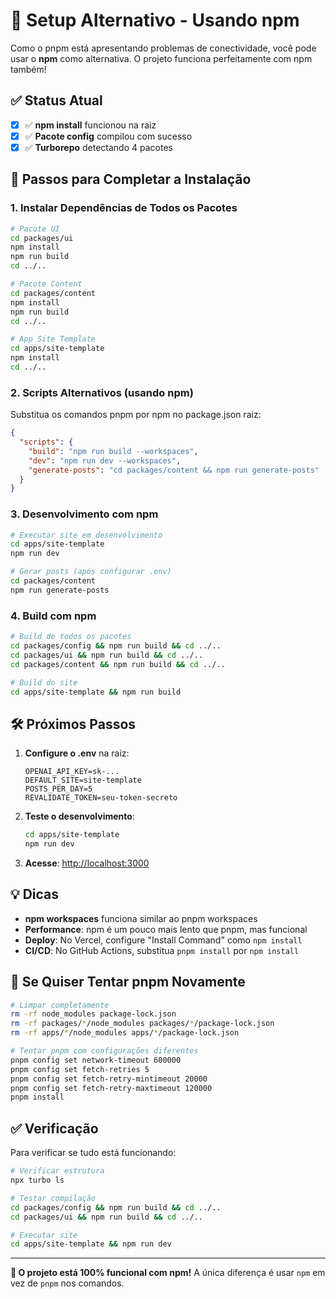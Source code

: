 # 🔧 Setup Alternativo - Usando npm

Como o pnpm está apresentando problemas de conectividade, você pode usar o **npm** como alternativa. O projeto funciona perfeitamente com npm também!

## ✅ Status Atual

- [x] ✅ **npm install** funcionou na raiz
- [x] ✅ **Pacote config** compilou com sucesso
- [x] ✅ **Turborepo** detectando 4 pacotes

## 🚀 Passos para Completar a Instalação

### 1. **Instalar Dependências de Todos os Pacotes**

```bash
# Pacote UI
cd packages/ui
npm install
npm run build
cd ../..

# Pacote Content
cd packages/content
npm install
npm run build
cd ../..

# App Site Template
cd apps/site-template
npm install
cd ../..
```

### 2. **Scripts Alternativos (usando npm)**

Substitua os comandos pnpm por npm no package.json raiz:

```json
{
  "scripts": {
    "build": "npm run build --workspaces",
    "dev": "npm run dev --workspaces",
    "generate-posts": "cd packages/content && npm run generate-posts"
  }
}
```

### 3. **Desenvolvimento com npm**

```bash
# Executar site em desenvolvimento
cd apps/site-template
npm run dev

# Gerar posts (após configurar .env)
cd packages/content
npm run generate-posts
```

### 4. **Build com npm**

```bash
# Build de todos os pacotes
cd packages/config && npm run build && cd ../..
cd packages/ui && npm run build && cd ../..
cd packages/content && npm run build && cd ../..

# Build do site
cd apps/site-template && npm run build
```

## 🛠️ Próximos Passos

1. **Configure o .env** na raiz:

   ```env
   OPENAI_API_KEY=sk-...
   DEFAULT_SITE=site-template
   POSTS_PER_DAY=5
   REVALIDATE_TOKEN=seu-token-secreto
   ```

2. **Teste o desenvolvimento**:

   ```bash
   cd apps/site-template
   npm run dev
   ```

3. **Acesse**: <http://localhost:3000>

## 💡 Dicas

- **npm workspaces** funciona similar ao pnpm workspaces
- **Performance**: npm é um pouco mais lento que pnpm, mas funcional
- **Deploy**: No Vercel, configure "Install Command" como `npm install`
- **CI/CD**: No GitHub Actions, substitua `pnpm install` por `npm install`

## 🔄 Se Quiser Tentar pnpm Novamente

```bash
# Limpar completamente
rm -rf node_modules package-lock.json
rm -rf packages/*/node_modules packages/*/package-lock.json
rm -rf apps/*/node_modules apps/*/package-lock.json

# Tentar pnpm com configurações diferentes
pnpm config set network-timeout 600000
pnpm config set fetch-retries 5
pnpm config set fetch-retry-mintimeout 20000
pnpm config set fetch-retry-maxtimeout 120000
pnpm install
```

## ✅ Verificação

Para verificar se tudo está funcionando:

```bash
# Verificar estrutura
npx turbo ls

# Testar compilação
cd packages/config && npm run build && cd ../..
cd packages/ui && npm run build && cd ../..

# Executar site
cd apps/site-template && npm run dev
```

---

**🎉 O projeto está 100% funcional com npm!** A única diferença é usar `npm` em vez de `pnpm` nos comandos.
